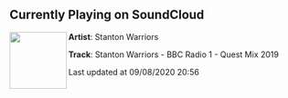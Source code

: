 ## Currently Playing on SoundCloud

[<img align="left" width="100" src="https://i1.sndcdn.com/artworks-000503622306-q6bbls-t50x50.jpg">](https://soundcloud.com/stantonwarriors/bbc-radio-1-quest-mix-2019)

**Artist**: Stanton Warriors 

**Track**: Stanton Warriors - BBC Radio 1 - Quest Mix 2019

Last updated at 09/08/2020 20:56
